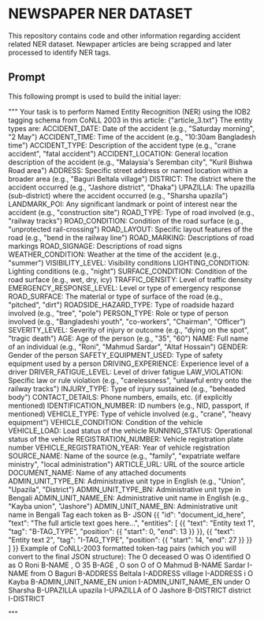 # NEWSPAPER NER DATASET 

This repository contains code and other information regarding accident related NER dataset. Newpaper articles are being scrapped and later processed to identify NER tags.

## Prompt

This following prompt is used to build the initial layer:

"""
Your task is to perform Named Entity Recognition (NER) using the IOB2 tagging schema from CoNLL 2003 in this article:
{"article_3.txt"}
The entity types are:
ACCIDENT_DATE: Date of the accident (e.g., "Saturday morning", "2 May") 
ACCIDENT_TIME: Time of the accident (e.g., "10:30am Bangladesh time") 
ACCIDENT_TYPE: Description of the accident type (e.g., "crane accident", "fatal accident")
ACCIDENT_LOCATION: General location description of the accident (e.g., "Malaysia's Seremban city", "Kuril Bishwa Road area") 
ADDRESS: Specific street address or named location within a broader area (e.g., "Baguri Beltala village") 
DISTRICT: The district where the accident occurred (e.g., "Jashore district", "Dhaka") 
UPAZILLA: The upazilla (sub-district) where the accident occurred (e.g., "Sharsha upazila") 
LANDMARK_POI: Any significant landmark or point of interest near the accident (e.g., "construction site") 
ROAD_TYPE: Type of road involved (e.g., "railway tracks") 
ROAD_CONDITION: Condition of the road surface (e.g., "unprotected rail-crossing") 
ROAD_LAYOUT: Specific layout features of the road (e.g., "bend in the railway line") 
ROAD_MARKING: Descriptions of road markings 
ROAD_SIGNAGE: Descriptions of road signs 
WEATHER_CONDITION: Weather at the time of the accident (e.g., "summer") 
VISIBILITY_LEVEL: Visibility conditions 
LIGHTING_CONDITION: Lighting conditions (e.g., "night") 
SURFACE_CONDITION: Condition of the road surface (e.g., wet, dry, icy) 
TRAFFIC_DENSITY: Level of traffic density 
EMERGENCY_RESPONSE_LEVEL: Level or type of emergency response 
ROAD_SURFACE: The material or type of surface of the road (e.g., "pitched", "dirt") 
ROADSIDE_HAZARD_TYPE: Type of roadside hazard involved (e.g., "tree", "pole") 
PERSON_TYPE: Role or type of person involved (e.g., "Bangladeshi youth", "co-workers", "Chairman", "Officer") 
SEVERITY_LEVEL: Severity of injury or outcome (e.g., "dying on the spot", "tragic death") 
AGE: Age of the person (e.g., "35", "60") 
NAME: Full name of an individual (e.g., "Roni", "Mahmud Sardar", "Altaf Hossain") 
GENDER: Gender of the person 
SAFETY_EQUIPMENT_USED: Type of safety equipment used by a person 
DRIVING_EXPERIENCE: Experience level of a driver 
DRIVER_FATIGUE_LEVEL: Level of driver fatigue 
LAW_VIOLATION: Specific law or rule violation (e.g., "carelessness", "unlawful entry onto the railway tracks") 
INJURY_TYPE: Type of injury sustained (e.g., "beheaded body") 
CONTACT_DETAILS: Phone numbers, emails, etc. (if explicitly mentioned) 
IDENTIFICATION_NUMBER: ID numbers (e.g., NID, passport, if mentioned) 
VEHICLE_TYPE: Type of vehicle involved (e.g., "crane", "heavy equipment") 
VEHICLE_CONDITION: Condition of the vehicle 
VEHICLE_LOAD: Load status of the vehicle 
RUNNING_STATUS: Operational status of the vehicle 
REGISTRATION_NUMBER: Vehicle registration plate number 
VEHICLE_REGISTRATION_YEAR: Year of vehicle registration 
SOURCE_NAME: Name of the source (e.g., "family", "expatriate welfare ministry", "local administration") 
ARTICLE_URL: URL of the source article 
DOCUMENT_NAME: Name of any attached documents 
ADMIN_UNIT_TYPE_EN: Administrative unit type in English (e.g., "Union", "Upazila", "District") 
ADMIN_UNIT_TYPE_BN: Administrative unit type in Bengali 
ADMIN_UNIT_NAME_EN: Administrative unit name in English (e.g., "Kayba union", "Jashore") 
ADMIN_UNIT_NAME_BN: Administrative unit name in Bengali 
Tag each token as B-
JSON
{{
"id": "document_id_here",
"text": "The full article text goes here...",
"entities": [
    {{
    "text": "Entity text 1",
    "tag": "B-TAG_TYPE",
    "position": {{
        "start": 0,
        "end": 13
    }}
    }},
    {{
    "text": "Entity text 2",
    "tag": "I-TAG_TYPE",
    "position": {{
        "start": 14,
        "end": 27
    }}
    }}
]
}}
Example of CoNLL-2003 formatted token-tag pairs (which you will convert to the final JSON structure):
The O
deceased O
was O
identified O
as O
Roni B-NAME
, O
35 B-AGE
, O
son O
of O
Mahmud B-NAME
Sardar I-NAME
from O
Baguri B-ADDRESS
Beltala I-ADDRESS
village I-ADDRESS
i O
Kayba B-ADMIN_UNIT_NAME_EN
union I-ADMIN_UNIT_NAME_EN
under O
Sharsha B-UPAZILLA
upazila I-UPAZILLA
of O
Jashore B-DISTRICT
district I-DISTRICT

"""